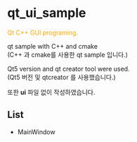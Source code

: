 # qt_ui_sample

<mark style="background-color: white; color: orange;">Qt C++ GUI programing.</mark>

qt sample with C++ and cmake   
(C++ 과 cmake를 사용한 qt sample 입니다.)

Qt5 version and qt creator tool were used.   
(Qt5 버전 및 qtcreator 를 사용했습니다.)

또한 **ui** 파일 없이 작성하였습니다.

## List

* MainWindow
